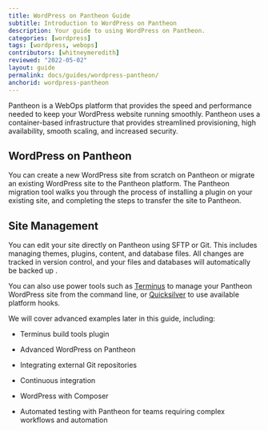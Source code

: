```yaml
---
title: WordPress on Pantheon Guide
subtitle: Introduction to WordPress on Pantheon
description: Your guide to using WordPress on Pantheon.
categories: [wordpress]
tags: [wordpress, webops]
contributors: [whitneymeredith]
reviewed: "2022-05-02"
layout: guide
permalink: docs/guides/wordpress-pantheon/
anchorid: wordpress-pantheon
---
```


Pantheon is a WebOps platform that provides the speed and performance needed to keep your WordPress website running smoothly. Pantheon uses a container-based infrastructure that provides streamlined provisioning, high availability, smooth scaling, and increased security.

## WordPress on Pantheon

You can create a new WordPress site from scratch on Pantheon or migrate an existing WordPress site to the Pantheon platform. The Pantheon migration tool walks you through the process of installing a plugin on your existing site, and completing the steps to transfer the site to Pantheon. 

## Site Management

You can edit your site directly on Pantheon using SFTP or Git. This includes  managing themes, plugins, content, and database files. All changes are tracked in version control, and your files and databases will automatically be backed up .

You can also use power tools such as [Terminus](/terminus) to manage your Pantheon WordPress site from the command line, or [Quicksilver](/quicksilver) to use available platform hooks. 

We will cover advanced examples later in this guide, including: 

- Terminus build tools plugin

- Advanced WordPress on Pantheon

- Integrating external Git repositories

- Continuous integration

- WordPress with Composer

- Automated testing with Pantheon for teams requiring complex workflows and automation


